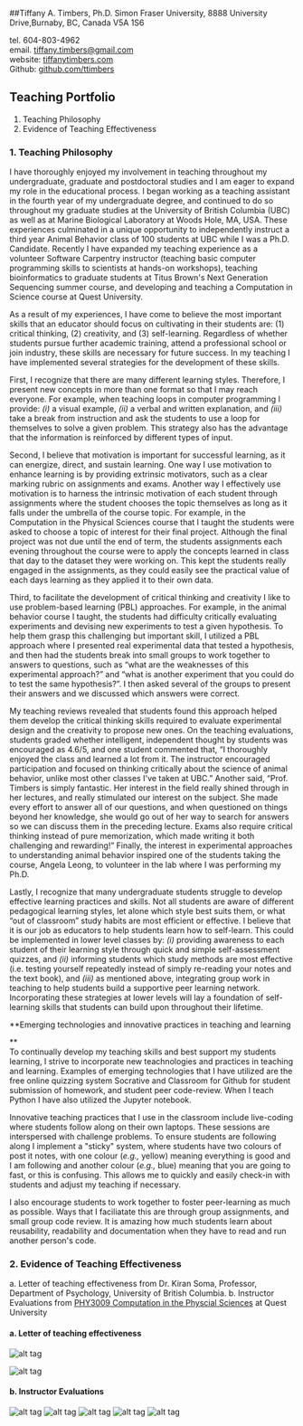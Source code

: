 ##Tiffany A. Timbers, Ph.D.
Simon Fraser University, 8888 University Drive,Burnaby, BC, Canada V5A 1S6 </br>

tel. 604-803-4962 </br>
email. [tiffany.timbers@gmail.com](mailto:tiffany.timbers@gmail.com)</br>
website: [tiffanytimbers.com](tiffanytimbers.com)</br>
Github: [github.com/ttimbers](github.com/ttimbers)
   
## Teaching Portfolio

1. Teaching Philosophy
2. Evidence of Teaching Effectiveness



### 1. Teaching Philosophy


I have thoroughly enjoyed my involvement in teaching throughout my undergraduate, graduate and postdoctoral studies and I am eager to expand my role in the educational process. I began working as a teaching assistant in the fourth year of my undergraduate degree, and continued to do so throughout my graduate studies at the University of British Columbia (UBC) as well as at Marine Biological Laboratory at Woods Hole, MA, USA. These experiences culminated in a unique opportunity to independently instruct a third year Animal Behavior class of 100 students at UBC while I was a Ph.D. Candidate. Recently I have expanded my teaching experience as a volunteer Software Carpentry instructor (teaching basic computer programming skills to scientists at hands-on workshops), teaching bioinformatics to graduate students at Titus Brown's Next Generation Sequencing summer course, and developing and teaching a Computation in Science course at Quest University.

As a result of my experiences, I have come to believe the most important skills that an educator should focus on cultivating in their students are: (1) critical thinking, (2) creativity, and (3) self-learning. Regardless of whether students pursue further academic training, attend a professional school or join industry, these skills are necessary for future success. In my teaching I have implemented several strategies for the development of these skills. 

First, I recognize that there are many different learning styles. Therefore, I present new concepts in more than one format so that I may reach everyone. For example, when teaching loops in computer programming I provide: *(i)* a visual example, *(ii)* a verbal and written explanation, and *(iii)* take a break from instruction and ask the students to use a loop for themselves to solve a given problem. This strategy also has the advantage that the information is reinforced by different types of input.

Second, I believe that motivation is important for successful learning, as it can energize, direct, and sustain learning. One way I use motivation to enhance learning is by providing extrinsic motivators, such as a clear marking rubric on assignments and exams. Another way I effectively use motivation is to harness the intrinsic motivation of each student through assignments where the student chooses the topic themselves as long as it falls under the umbrella of the course topic. For example, in the Computation in the Physical Sciences course that I taught the students were asked to choose a topic of interest for their final project. Although the final project was not due until the end of term, the students assignments each evening throughout the course were to apply the concepts learned in class that day to the dataset they were working on. This kept the students really engaged in the assignments, as they could easily see the practical value of each days learning as they applied it to their own data.

Third, to facilitate the development of critical thinking and creativity I like to use problem-based learning (PBL) approaches. For example, in the animal behavior course I taught, the students had difficulty critically evaluating experiments and devising new experiments to test a given hypothesis. To help them grasp this challenging but important skill, I utilized a PBL approach where I presented real experimental data that tested a hypothesis, and then had the students break into small groups to work together to answers to questions, such as “what are the weaknesses of this experimental approach?” and “what is another experiment that you could do to test the same hypothesis?”. I then asked several of the groups to present their answers and we discussed which answers were correct. 

My teaching reviews revealed that students found this approach helped them develop the critical thinking skills required to evaluate experimental design and the creativity to propose new ones. On the teaching evaluations, students graded whether intelligent, independent thought by students was encouraged as 4.6/5, and one student commented that, “I thoroughly enjoyed the class and learned a lot from it. The instructor encouraged participation and focused on thinking critically about the science of animal behavior, unlike most other classes I've taken at UBC.” Another said, “Prof. Timbers is simply fantastic. Her interest in the field really shined through in her lectures, and really stimulated our interest on the subject. She made every effort to answer all of our questions, and when questioned on things beyond her knowledge, she would go out of her way to search for answers so we can discuss them in the preceding lecture. Exams also require critical thinking instead of pure memorization, which made writing it both challenging and rewarding!” Finally, the interest in experimental approaches to understanding animal behavior inspired one of the students taking the course, Angela Leong, to volunteer in the lab where I was performing my Ph.D.

Lastly, I recognize that many undergraduate students struggle to develop effective learning practices and skills. Not all students are aware of different pedagogical learning styles, let alone which style best suits them, or what “out of classroom” study habits are most efficient or effective. I believe that it is our job as educators to help students learn how to self-learn. This could be implemented in lower level classes by: *(i)* providing awareness to each student of their learning style through quick and simple self-assessment quizzes, and *(ii)* informing students which study methods are most effective (i.e. testing yourself repeatedly instead of simply re-reading your notes and the text book), and *(iii)* as mentioned above, integrating group work in teaching to help students build a supportive peer learning network. Incorporating these strategies at lower levels will lay a foundation of self-learning skills that students can build upon throughout their lifetime.

**Emerging technologies and innovative practices in teaching and learning

**<br>
To continually develop my teaching skills and best support my students learning, I strive to incorporate new teachnologies and practices in teaching and learning. Examples of emerging technologies that I have utilized are the free online quizzing system Socrative and Classroom for Github for student submission of homework, and student peer code-review. When I teach Python I have also utilized the Jupyter notebook.

Innovative teaching practices that I use in the classroom include live-coding  where students follow along on their own laptops. These sessions are interspersed with challenge problems. To ensure students are following along I implement a "sticky" system, where students have two colours of post it notes, with one colour (*e.g.,* yellow) meaning everything is good and I am following and another colour (*e.g.,* blue) meaning that you are going to fast, or this is confusing. This allows me to quickly and easily check-in with students and adjust my teaching if necessary. 

I also encourage students to work together to foster peer-learning as much as possible. Ways that I faciliatate this are through group assignments, and small group code review. It is amazing how much students learn about reusability, readability and documentation when they have to read and run another person's code.

### 2. Evidence of Teaching Effectiveness

a. Letter of teaching effectiveness from Dr. Kiran Soma, Professor, Department of Psychology, University of British Columbia. 
b. Instructor Evaluations from [PHY3009 Computation in the Physcial Sciences](http://phy3009.github.io/PHY3009-2015/) at Quest University 

#### a. Letter of teaching effectiveness

![alt tag](img/page1.png)

![alt tag](img/page2.png)

#### b. Instructor Evaluations

![alt tag](img/Eval_page1.png)
![alt tag](img/Eval_page2.png)
![alt tag](img/Eval_page3.png)
![alt tag](img/Eval_page4.png)
![alt tag](img/Eval_page5.png)